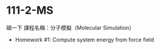 # 111-2-MS

碩一下 
課程名稱：分子模擬（Molecular Simulation）

* Homework #1: Compute system energy from force field

